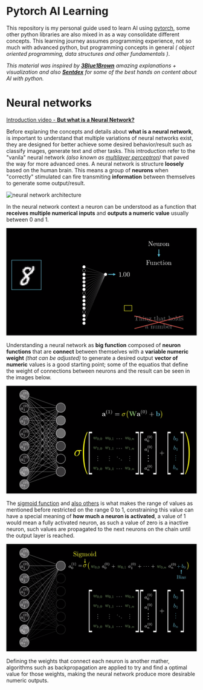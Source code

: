 # Pytorch AI Learning
This repository is my personal guide used to learn AI using [pytorch](https://pytorch.org/), some other python libraries are also mixed in as a way consolidate different concepts. This learning journey assumes programming experience, not so much with advanced python, but programming concepts in general _( object oriented programming, data structures and other fundamentals )_.

_This material was inspired by [**3Blue1Brown**](https://www.youtube.com/channel/UCYO_jab_esuFRV4b17AJtAw) amazing explanations + visualization and also [**Sentdex**](https://www.youtube.com/user/sentdex) for some of the best hands on content about AI with python._

# Neural networks
[Introduction video - **But what is a Neural Network?**](https://www.youtube.com/watch?v=aircAruvnKk)

Before explaning the concepts and details about **what is a neural network**, is important to understand that  multiple variations of neural networks exist, they are designed for better achieve some desired behavior/result such as classify images, generate text and other tasks. This introduction refer to the "vanila" neural network _(also known as [multilayer perceptron](https://en.wikipedia.org/wiki/Multilayer_perceptron#:~:text=A%20multilayer%20perceptron%20(MLP)%20is,activation%3B%20see%20%C2%A7%20Terminology.))_ that paved the way for more advanced ones. A neural network is structure **loosely** based on the human brain. This means a group of **neurons**  when "correctly" stimulated can fire transmiting **information** between themselves to generate some output/result.

![neural network architecture](https://miro.medium.com/max/1034/0*5iKh73TFB2iWT3zU)

In the neural network context a neuron can be understood as a function that **receives multiple numerical inputs** and **outputs a numeric value** usually between 0 and 1.

![neuron-representation](neuron-representation.png)

Understanding a neural network as **big function** composed of **neuron functions** that are **connect** between themselves with a **variable numeric weight** _(that can be adjusted)_ to generate a desired output **vector of numeric** values is a good starting point; some of the equatios that define the weight of connections between neurons and the result can be seen in the images below.

![simplified neural network equation](simplifiednn-equation.png)

The [sigmoid function](https://en.wikipedia.org/wiki/Sigmoid_function) and [also others](https://machinelearningmastery.com/rectified-linear-activation-function-for-deep-learning-neural-networks/#:~:text=The%20rectified%20linear%20activation%20function,otherwise%2C%20it%20will%20output%20zero.) is what makes the range of values as mentioned before restricted on the range 0 to 1, constraining this value can have a special meaning of **how much a neuron is activated**, a value of 1 would mean a fully activated neuron, as such a value of zero is a inactive neuron, such values are propagated to the next neurons on the chain until the output layer is reached.

![neural network equation](neuralnet-equation.png)

Defining the weights that connect each neuron is another mather, algorithms such as backpropagation are applied to try and find a optimal value for those weights, making the neural network produce more desirable numeric outputs.
